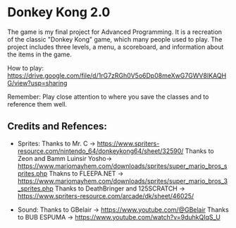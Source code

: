 # Donkey Kong 2.0
The game is my final project for Advanced Programming. It is a recreation of the classic "Donkey Kong" game, which many people used to play. The project includes three levels, a menu, a scoreboard, and information about the items in the game.

How to play:
https://drive.google.com/file/d/1rG7zRGh0V5o6Dp08meXwG7GWV8IKAQHG/view?usp=sharing


Remember: 
Play close attention to where you save the classes and to reference them well.

## Credits and Refences:
- Sprites:
  Thanks to Mr. C -> https://www.spriters-resource.com/nintendo_64/donkeykong64/sheet/32590/
  Thanks to Zeon and Bamm Luinsir Yosho-> https://www.mariomayhem.com/downloads/sprites/super_mario_bros_sprites.php
  Thakns to FLEEPA.NET -> https://www.mariomayhem.com/downloads/sprites/super_mario_bros_3_sprites.php
  Thanks to DeathBringer and 125SCRATCH -> https://www.spriters-resource.com/arcade/dk/sheet/46025/

- Sound:
    Thanks to GBelair -> https://www.youtube.com/@GBelair
    Thanks to BUB ESPUMA -> https://www.youtube.com/watch?v=9duhkQIqS_U
  
